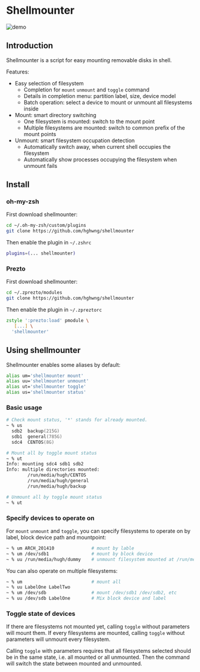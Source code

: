 # Shellmounter
![demo](http://i.imgur.com/6Ui0R4t.gif)

## Introduction

Shellmounter is a script for easy mounting removable disks in shell.

Features:

* Easy selection of filesystem
  * Completion for `mount` `unmount` and `toggle` command
  * Details in completion menu: partition label, size, device model
  * Batch operation: select a device to mount or unmount all filesystems inside
* Mount: smart directory switching
  * One filesystem is mounted: switch to the mount point
  * Multiple filesystems are mounted: switch to common prefix of the mount points
* Unmount: smart filesystem occupation detection
  * Automatically switch away, when current shell occupies the filesystem
  * Automatically show processes occupying the filesystem when unmount fails

## Install
### oh-my-zsh

First download shellmounter:

```zsh
cd ~/.oh-my-zsh/custom/plugins
git clone https://github.com/hghwng/shellmounter
```

Then enable the plugin in `~/.zshrc`

```zsh
plugins=(... shellmounter)
```

### Prezto
First download shellmounter:

```zsh
cd ~/.zprezto/modules
git clone https://github.com/hghwng/shellmounter
```

Then enable the plugin in `~/.zpreztorc`

```zsh
zstyle ':prezto:load' pmodule \
   [...] \
  'shellmounter'
```

## Using shellmounter
Shellmounter enables some aliases by default:

```zsh
alias um='shellmounter mount'
alias uu='shellmounter unmount'
alias ut='shellmounter toggle'
alias us='shellmounter status'
```

### Basic usage
```zsh
# Check mount status, '*' stands for already mounted.
~ % us
  sdb2  backup(215G)
  sdb1  general(785G)
  sdc4  CENTOS(8G)

# Mount all by toggle mount status
~ % ut
Info: mounting sdc4 sdb1 sdb2
Info: multiple directories mounted:
        /run/media/hugh/CENTOS
        /run/media/hugh/general
        /run/media/hugh/backup

# Unmount all by toggle mount status
~ % ut
```

### Specify devices to operate on
For `mount` `unmount` and `toggle`, you can specify filesystems to operate on by label, block device path and mountpoint:

```zsh
~ % um ARCH_201410              # mount by lable
~ % um /dev/sdb1                # mount by block device
~ % uu /run/media/hugh/dummy    # unmount filesystem mounted at /run/media/hugh/dummy
```

You can also operate on multiple filesystems:

```zsh
~ % um                          # mount all
~ % uu LabelOne LabelTwo
~ % um /dev/sdb                 # mount /dev/sdb1 /dev/sdb2, etc
~ % uu /dev/sdb LabelOne        # Mix block device and label
```

### Toggle state of devices
If there are filesystems not mounted yet, calling `toggle` without parameters will mount them. If every filesystems are mounted, calling `toggle` without parameters will unmount every filesystem.

Calling `toggle` with parameters requires that all filesystems selected should be in the same state, i.e. all mounted or all unmounted. Then the command will switch the state between mounted and unmounted.
